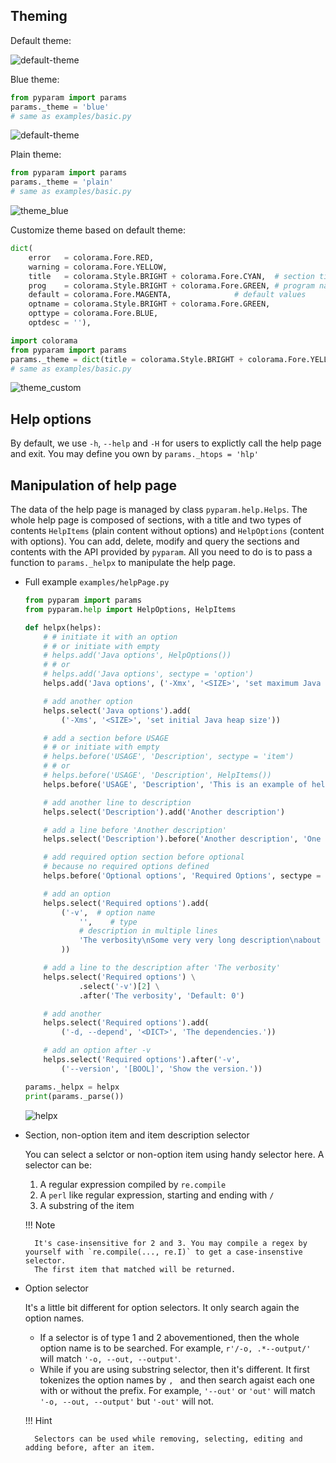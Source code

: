 ## Theming

Default theme:

![default-theme][1]

Blue theme:
```python
from pyparam import params
params._theme = 'blue'
# same as examples/basic.py
```

![default-theme][13]

Plain theme:
```python
from pyparam import params
params._theme = 'plain'
# same as examples/basic.py
```

![theme_blue][14]

Customize theme based on default theme:
```python
dict(
    error   = colorama.Fore.RED,
    warning = colorama.Fore.YELLOW,
    title   = colorama.Style.BRIGHT + colorama.Fore.CYAN,  # section title
    prog    = colorama.Style.BRIGHT + colorama.Fore.GREEN, # program name
    default = colorama.Fore.MAGENTA,              # default values
    optname = colorama.Style.BRIGHT + colorama.Fore.GREEN,
    opttype = colorama.Fore.BLUE,
    optdesc = ''),
```
```python
import colorama
from pyparam import params
params._theme = dict(title = colorama.Style.BRIGHT + colorama.Fore.YELLOW)
# same as examples/basic.py
```

![theme_custom][15]

## Help options
By default, we use `-h`, `--help` and `-H` for users to explictly call the help page and exit. You may define you own by `params._htops = 'hlp'`

## Manipulation of help page
The data of the help page is managed by class `pyparam.help.Helps`. The whole help page is composed of sections, with a title and two types of contents `HelpItems` (plain content without options) and `HelpOptions` (content with options). You can add, delete, modify and query the sections and contents with the API provided by `pyparam`.
All you need to do is to pass a function to `params._helpx` to manipulate the help page.

- Full example
    `examples/helpPage.py`
    ```python
    from pyparam import params
    from pyparam.help import HelpOptions, HelpItems

    def helpx(helps):
        # # initiate it with an option
        # # or initiate with empty
        # helps.add('Java options', HelpOptions())
        # # or
        # helps.add('Java options', sectype = 'option')
        helps.add('Java options', ('-Xmx', '<SIZE>', 'set maximum Java heap size'))

        # add another option
        helps.select('Java options').add(
            ('-Xms', '<SIZE>', 'set initial Java heap size'))

        # add a section before USAGE
        # # or initiate with empty
        # helps.before('USAGE', 'Description', sectype = 'item')
        # # or
        # helps.before('USAGE', 'Description', HelpItems())
        helps.before('USAGE', 'Description', 'This is an example of help manipulation.')

        # add another line to description
        helps.select('Description').add('Another description')

        # add a line before 'Another description'
        helps.select('Description').before('Another description', 'One description')

        # add required option section before optional
        # because no required options defined
        helps.before('Optional options', 'Required Options', sectype = 'option')

        # add an option
        helps.select('Required options').add(
            ('-v',  # option name
                '',    # type
                # description in multiple lines
                'The verbosity\nSome very very long description\nabout this option.'
            ))

        # add a line to the description after 'The verbosity'
        helps.select('Required options') \
                .select('-v')[2] \
                .after('The verbosity', 'Default: 0')

        # add another
        helps.select('Required options').add(
            ('-d, --depend', '<DICT>', 'The dependencies.'))

        # add an option after -v
        helps.select('Required options').after('-v',
            ('--version', '[BOOL]', 'Show the version.'))

    params._helpx = helpx
    print(params._parse())
    ```

    ![helpx][16]

- Section, non-option item and item description selector

    You can select a selctor or non-option item using handy selector here. A selector can be:

    1. A regular expression compiled by `re.compile`
    2. A `perl` like regular expression, starting and ending with `/`
    3. A substring of the item

    !!! Note

        It's case-insensitive for 2 and 3. You may compile a regex by yourself with `re.compile(..., re.I)` to get a case-insenstive selector.
        The first item that matched will be returned.

- Option selector

    It's a little bit different for option selectors. It only search again the option names.
    - If a selector is of type 1 and 2 abovementioned, then the whole option name is to be searched. For example, `r'/-o, .*--output/'` will match `'-o, --out, --output'`.
    - While if you are using substring selector, then it's different. It first tokenizes the option names by `, ` and then search agaist each one with or without the prefix. For example, `'--out'` or `'out'` will match  `'-o, --out, --output'` but `'-out'` will not.

    !!! Hint

        Selectors can be used while removing, selecting, editing and adding before, after an item.


[1]: https://raw.githubusercontent.com/pwwang/pyparam/master/docs/static/help.png
[13]: https://raw.githubusercontent.com/pwwang/pyparam/master/docs/static/theme_blue.png
[14]: https://raw.githubusercontent.com/pwwang/pyparam/master/docs/static/theme_plain.png
[15]: https://raw.githubusercontent.com/pwwang/pyparam/master/docs/static/theme_custom.png
[16]: https://raw.githubusercontent.com/pwwang/pyparam/master/docs/static/helpx.png
